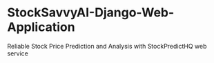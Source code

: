 # StockSavvyAI-Django-Web-Application
Reliable Stock Price Prediction and Analysis with StockPredictHQ web service
